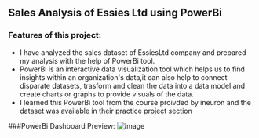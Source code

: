 ## Sales Analysis of Essies Ltd using PowerBi
### Features of this project:

- I have analyzed the sales dataset of EssiesLtd company and prepared my analysis with the help of PowerBi tool.
- PowerBi is an interactive data visualization tool which helps us to find insights within an organization's data,it can also help to connect disparate datasets, trasform and clean the data into a data model and create charts or graphs to provide visuals of the data.
- I learned this PowerBi tool from the course proivded by ineuron and the dataset was available in their practice project section

###PowerBi Dashboard Preview:
![image](https://user-images.githubusercontent.com/67269209/181310996-9794caab-1b5d-4138-9060-72eb69ddce86.png)

